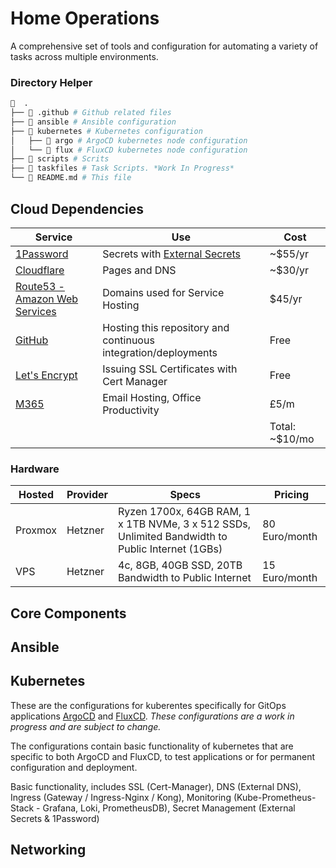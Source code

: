 # Home Operations

A comprehensive set of tools and configuration for automating a variety of tasks across multiple environments.

### Directory Helper

```sh
📁  .
├── 📁 .github # Github related files
├── 📁 ansible # Ansible configuration
├── 📁 kubernetes # Kubernetes configuration
│   ├── 📁 argo # ArgoCD kubernetes node configuration
│   └── 📁 flux # FluxCD kubernetes node configuration
├── 📁 scripts # Scrits
├── 📁 taskfiles # Task Scripts. *Work In Progress*
└── 📁 README.md # This file
```

## Cloud Dependencies

| Service                                                 | Use                                                            | Cost           |
|---------------------------------------------------------|----------------------------------------------------------------|----------------|
| [1Password](https://1password.com/)                     | Secrets with [External Secrets](https://external-secrets.io/)  | ~$55/yr        |
| [Cloudflare](https://www.cloudflare.com/)               | Pages and DNS                                | ~$30/yr        |
| [Route53 - Amazon Web Services](https://aws.amazon.com/route53) | Domains used for Service Hosting                                | $45/yr        |
| [GitHub](https://github.com/)                           | Hosting this repository and continuous integration/deployments | Free           |
| [Let's Encrypt](https://letsencrypt.org/)               | Issuing SSL Certificates with Cert Manager                     | Free           |
| [M365](https://www.microsoft365.com/)                           | Email Hosting, Office Productivity                                                  | £5/m        |
|                                                         |                                                                | Total: ~$10/mo |

### Hardware

| Hosted | Provider | Specs | Pricing |
| --- | --- | -- | -- |
| Proxmox | Hetzner | Ryzen 1700x, 64GB RAM, 1 x 1TB NVMe, 3 x 512 SSDs, Unlimited Bandwidth to Public Internet (1GBs) | 80 Euro/month |
| VPS | Hetzner | 4c, 8GB, 40GB SSD, 20TB Bandwidth to Public Internet | 15 Euro/month |

## Core Components

## Ansible

## Kubernetes

These are the configurations for kuberentes specifically for GitOps applications [ArgoCD](https://argoproj.github.io/cd/) and [FluxCD](https://fluxcd.io/). *These configurations are a work in progress and are subject to change.*

The configurations contain basic functionality of kubernetes that are specific to both ArgoCD and FluxCD, to test applications or for permanent configuration and deployment.

Basic functionality, includes SSL (Cert-Manager), DNS (External DNS), Ingress (Gateway / Ingress-Nginx / Kong), Monitoring (Kube-Prometheus-Stack - Grafana, Loki, PrometheusDB), Secret Management (External Secrets & 1Password)

## Networking
